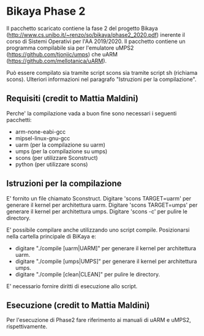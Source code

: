 # Bikaya Phase 2

Il pacchetto scaricato contiene la fase 2 del progetto Bikaya (http://www.cs.unibo.it/~renzo/so/bikaya/phase2_2020.pdf) inerente il corso di Sistemi Operativi per l'AA 2019/2020.
Il pacchetto contiene un programma compilabile sia per l'emulatore uMPS2 (https://github.com/tjonjic/umps) che uARM (https://github.com/mellotanica/uARM). 

Può essere compilato sia tramite script scons sia tramite script sh (richiama scons). Ulteriori informazioni nel paragrafo "Istruzioni per la compilazione".

## Requisiti (credit to Mattia Maldini)

Perche' la compilazione vada a buon fine sono necessari i seguenti pacchetti:

- arm-none-eabi-gcc
- mipsel-linux-gnu-gcc
- uarm (per la compilazione su uarm)
- umps (per la compilazione su umps)
- scons (per utilizzare Sconstruct)
- python (per utilizzare scons)

## Istruzioni per la compilazione

E' fornito un file chiamato Sconstruct. 
Digitare 'scons TARGET=uarm' per generare il kernel per architettura uarm.
Digitare 'scons TARGET=umps' per generare il kernel per architettura umps.
Digitare 'scons -c' per pulire le directory.

E' possibile compilare anche utilizzando uno script compile. 
Posizionarsi nella cartella principale di BiKaya e:
- digitare "./compile [uarm|UARM]" per generare il kernel per architettura uarm.
- digitare "./compile [umps|UMPS]" per generare il kernel per architettura umps.
- digitare "./compile [clean|CLEAN]" per pulire le directory.

E' necessario fornire diritti di esecuzione allo script.

## Esecuzione (credit to Mattia Maldini)

Per l'esecuzione di Phase2 fare riferimento ai manuali di uARM e uMPS2, rispettivamente.
